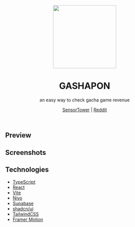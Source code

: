 <div align="center">

<img src="https://i.imgur.com/SL2D8RY.png" width="200">

# GASHAPON

an easy way to check gacha game revenue

[SensorTower](https://www.typescriptlang.org/) | [Reddit](https://www.reddit.com/r/gachagaming/)

</div>

<br />

## Preview

## Screenshots

## Technologies

- [TypeScript](https://www.typescriptlang.org/)
- [React](https://reactjs.org/)
- [Vite](https://vitejs.dev/)
- [Nivo](https://nivo.rocks/)
- [Supabase](https://supabase.io/)
- [shadcn/ui](https://ui.shadcn.com/)
- [TailwindCSS](https://tailwindcss.com/)
- [Framer Motion](https://www.framer.com/motion/)

